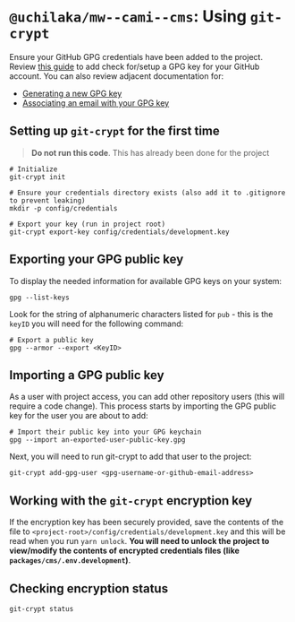 # `@uchilaka/mw--cami--cms`: Using `git-crypt`

Ensure your GitHub GPG credentials have been added to the project. Review [this guide](https://docs.github.com/en/authentication/managing-commit-signature-verification/adding-a-gpg-key-to-your-github-account) to add check for/setup a GPG key for your GitHub account. You can also review adjacent documentation for:

- [Generating a new GPG key](https://docs.github.com/en/authentication/managing-commit-signature-verification/generating-a-new-gpg-key)
- [Associating an email with your GPG key](https://docs.github.com/en/authentication/managing-commit-signature-verification/associating-an-email-with-your-gpg-key)

## Setting up `git-crypt` for the first time

> **Do not run this code**. This has already been done for the project

```shell
# Initialize
git-crypt init

# Ensure your credentials directory exists (also add it to .gitignore to prevent leaking)
mkdir -p config/credentials

# Export your key (run in project root)
git-crypt export-key config/credentials/development.key
```

## Exporting your GPG public key

To display the needed information for available GPG keys on your system:

```shell
gpg --list-keys
```

Look for the string of alphanumeric characters listed for `pub` - this is the `keyID` you will need for the following command:

```shell
# Export a public key
gpg --armor --export <KeyID>
```

## Importing a GPG public key

As a user with project access, you can add other repository users (this will require a code change). This process starts by importing the GPG public key for the user you are about to add:

```shell
# Import their public key into your GPG keychain
gpg --import an-exported-user-public-key.gpg
```

Next, you will need to run git-crypt to add that user to the project:

```shell
git-crypt add-gpg-user <gpg-username-or-github-email-address>
```

## Working with the `git-crypt` encryption key

If the encryption key has been securely provided, save the contents of the file to `<project-root>/config/credentials/development.key` and this will be read when you run `yarn unlock`. **You will need to unlock the project to view/modify the contents of encrypted credentials files (like `packages/cms/.env.development`)**.

## Checking encryption status

```shell
git-crypt status
```
